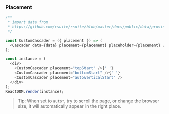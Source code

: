 ### Placement

<!--start-code-->

```js
/**
 * import data from
 * https://github.com/rsuite/rsuite/blob/master/docs/public/data/province-simplified.json
 */

const CustomCascader = ({ placement }) => (
  <Cascader data={data} placement={placement} placeholder={placement} />
);

const instance = (
  <div>
    <CustomCascader placement="topStart" />{' '}
    <CustomCascader placement="bottomStart" />{' '}
    <CustomCascader placement="autoVerticalStart" />
  </div>
);
ReactDOM.render(instance);
```

<!--end-code-->

> Tip: When set to `auto*`, try to scroll the page, or change the browser size, it will automatically appear in the right place.
